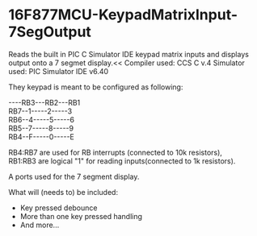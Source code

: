 # 16F877MCU-KeypadMatrixInput-7SegOutput
Reads the built in PIC C Simulator IDE keypad matrix inputs and displays output onto a 7 segmet display.<<
Compiler used: CCS C v.4
Simulator used: PIC Simulator IDE v6.40

They keypad is meant to be configured as following:

----RB3---RB2---RB1<br />
RB7--1-----2-----3<br />
RB6--4-----5-----6<br />
RB5--7-----8-----9<br />
RB4--F-----0-----E<br />

RB4:RB7 are used for RB interrupts (connected to 10k resistors),<br />
RB1:RB3 are logical "1" for reading inputs(connected to 1k resistors).<br />

A ports used for the 7 segment display.

What will (needs to) be included:

- Key pressed debounce
- More than one key pressed handling
- And more...
